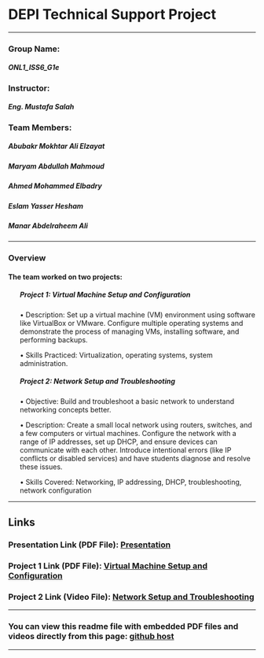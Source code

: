   <h1>DEPI Technical Support Project</h1>
  <hr />
  <h3>Group Name:</h3>
  <h5>ONL1_ISS6_G1e</h5>
  <h3>Instructor:</h3>
  <h5>Eng. Mustafa Salah</h5>
  <h3>Team Members:</h3>
  <h5>Abubakr Mokhtar Ali Elzayat</h5>
  <h5>Maryam Abdullah Mahmoud</h5>
  <h5>Ahmed Mohammed Elbadry</h5>
  <h5>Eslam Yasser Hesham</h5>
  <h5>Manar Abdelraheem Ali</h5>

  <hr />

  <h3>Overview</h3>
  <h4>The team worked on two projects:</h4>
  <ul>
    <h5>Project 1: Virtual Machine Setup and Configuration</h5>
    <p>
      • Description: Set up a virtual machine (VM) environment using software
      like VirtualBox or VMware. Configure multiple operating systems and
      demonstrate the process of managing VMs, installing software, and
      performing backups.
    </p>
    <p>
      • Skills Practiced: Virtualization, operating systems, system
      administration.
    </p>
  </ul>

  <ul>
    <h5>Project 2: Network Setup and Troubleshooting</h5>
    <p>
      • Objective: Build and troubleshoot a basic network to understand
      networking concepts better.
    </p>
    <p>
      • Description: Create a small local network using routers, switches, and a
      few computers or virtual machines. Configure the network with a range of
      IP addresses, set up DHCP, and ensure devices can communicate with each
      other. Introduce intentional errors (like IP conflicts or disabled
      services) and have students diagnose and resolve these issues.
    </p>
    <p>
      • Skills Covered: Networking, IP addressing, DHCP, troubleshooting,
      network configuration
    </p>
  </ul>

  <hr />

  <h2>Links</h2>

  <h3>
    Presentation Link (PDF File):
    <a
      target="_blank"
      href="https://drive.google.com/file/d/1jYti9fagcAQoZ9IT1l-fyW5UqrELfyys/view?usp=sharing"
      >Presentation</a
    >
  </h3>

  <h3>
    Project 1 Link (PDF File):
    <a
      target="_blank"
      href="https://drive.google.com/file/d/1QTkx9VuaJUWnMRrTGH7B-8iZZsUOtCZP/view?usp=sharing"
      >Virtual Machine Setup and Configuration</a
    >
  </h3>

  <h3>
    Project 2 Link (Video File):
    <a
      target="_blank"
      href="https://drive.google.com/file/d/1fFeMC5E_cE0eQGyKyeyONx4LqkhTAv7p/view?usp=sharing"
      >Network Setup and Troubleshooting</a
    >
  </h3>
  <hr />
  <h3>
    You can view this readme file with embedded PDF files and videos directly from this page:
    <a
      target="_blank"
      href="https://bakrcode.github.io/technical-support-docs/"
      >github host</a
    >
  </h3>
  <hr />

